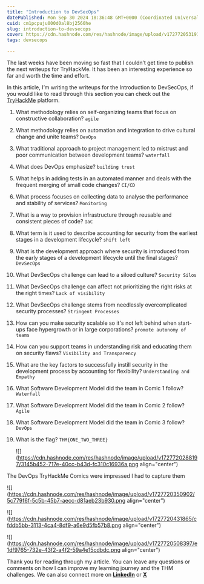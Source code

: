 ```yaml
---
title: "Introduction to DevSecOps"
datePublished: Mon Sep 30 2024 18:36:48 GMT+0000 (Coordinated Universal Time)
cuid: cm1pcpuju000d0al8bj2560he
slug: introduction-to-devsecops
cover: https://cdn.hashnode.com/res/hashnode/image/upload/v1727720531911/29c5f95e-07ce-4645-a9e9-5ef0c138753d.png
tags: devsecops

---
```


The last weeks have been moving so fast that I couldn’t get time to publish the next writeups for TryHackMe. It has been an interesting experience so far and worth the time and effort.  
  
In this article, I’m writing the writeups for the Introduction to DevSecOps, if you would like to read through this section you can check out the [TryHackMe](https://tryhackme.com/) platform.

1. What methodology relies on self-organizing teams that focus on constructive collaboration? `agile`
    
2. What methodology relies on automation and integration to drive cultural change and unite teams? `DevOps`
    
3. What traditional approach to project management led to mistrust and poor communication between development teams? `waterfall`
    
4. What does DevOps emphasize? `building trust`
    
5. What helps in adding tests in an automated manner and deals with the frequent merging of small code changes? `CI/CD`
    
6. What process focuses on collecting data to analyse the performance and stability of services? `Monitoring`
    
7. What is a way to provision infrastructure through reusable and consistent pieces of code? `IaC`
    
8. What term is it used to describe accounting for security from the earliest stages in a development lifecycle? `shift left`
    
9. What is the development approach where security is introduced from the early stages of a development lifecycle until the final stages? `DevSecOps`
    
10. What DevSecOps challenge can lead to a siloed culture? `Security Silos`
    
11. What DevSecOps challenge can affect not prioritizing the right risks at the right times? `Lack of visibility`
    
12. What DevSecOps challenge stems from needlessly overcomplicated security processes? `Stringent Processes`
    
13. How can you make security scalable so it's not left behind when start-ups face hypergrowth or in large corporations? `promote autonomy of teams`
    
14. How can you support teams in understanding risk and educating them on security flaws? `Visibility and Transparency`
    
15. What are the key factors to successfully instill security in the development process by accounting for flexibility? `Understanding and Empathy`
    
16. What Software Development Model did the team in Comic 1 follow? `Waterfall`
    
17. What Software Development Model did the team in Comic 2 follow? `Agile`
    
18. What Software Development Model did the team in Comic 3 follow? `DevOps`
    
19. What is the flag? `THM{ONE_TWO_THREE}`
    
    ![](https://cdn.hashnode.com/res/hashnode/image/upload/v1727720288197/3145b452-717e-40cc-b43d-fc310c16936a.png align="center")
    

The DevOps TryHackMe Comics were impressed I had to capture them  
  

![](https://cdn.hashnode.com/res/hashnode/image/upload/v1727720350902/5c779f6f-5c5b-45b7-aecc-d81aeb23b930.png align="center")

![](https://cdn.hashnode.com/res/hashnode/image/upload/v1727720431865/cfddb5bb-3113-4ca4-8df9-a6e9d5fb57b8.png align="center")

![](https://cdn.hashnode.com/res/hashnode/image/upload/v1727720508397/e1df9765-732e-43f2-a4f2-59a4e15cdbdc.png align="center")

Thank you for reading through my article. You can leave any questions or comments on how I can improve my learning journey and the THM challenges. We can also connect more on [**LinkedIn**](https://www.linkedin.com/in/sharon-jebitok) or [**X**](https://x.com/SharonJebitok)
